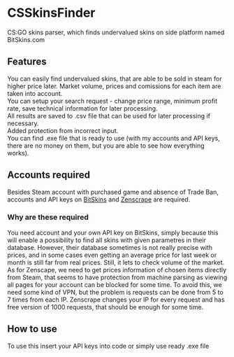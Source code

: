 # CSSkinsFinder
CS:GO skins parser, which finds undervalued skins on side platform named BitSkins.com
## Features
You can easily find undervalued skins, that are able to be sold in steam for higher price later. Market volume, prices and comissions for each item are taken into account.\
You can setup your search request - change price range, minimum profit rate, save technical information for later processing.\
All results are saved to .csv file that can be used for later processing if necessary.\
Added protection from incorrect input.\
You can find .exe file that is ready to use (with my accounts and API keys, there are no money on them, but you are able to see how everything works).
## Accounts required
Besides Steam account with purchased game and absence of Trade Ban, accounts and API keys on [BitSkins](https://bitskins.com/) and [Zenscrape](https://zenscrape.com/) are required.
### Why are these required
You need account and your own API key on BitSkins, simply because this will enable a possibility to find all skins with given parametres in their database. However, their database sometimes is not really precise with prices, and in some cases even getting an average price for last week or month is still far from real prices. Still, it lets to check volume of the market.\
As for Zenscape, we need to get prices information of chosen items directly from Steam, that seems to have protection from machine parsing as viewing all pages for your account can be blocked for some time. To avoid this, we need some kind of VPN, but the problem is requests can be done from 5 to 7 times from each IP. Zenscrape changes your IP for every request and has free version of 1000 requests, that should be enough for some time.
## How to use
To use this insert your API keys into code or simply use ready .exe file
